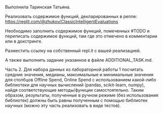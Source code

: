 Выполнила Таринская Татьяна.

Реализовать содержимое функций, декларированных в репле: https://replit.com/@zhukov/ClassicIntelligentEvaluations

Необходимо заполнить содержимое функций, помеченных #TODO и переписать содержимое функций, там где это отмечено в комментарии или в докстринге.   

Разместить ссылку на собственный repl.it c вашей реализацией. 

А также выполнить задание указанное в файле ADDITIONAL_TASK.md.

Часть 2. Для набора данных из лабораторной работы 1 посчитать средние значения, медианы, максимальные и минимальные значения для столбцов Offline Spend, Online Spend с использованием какой-либо библиотеки для научных вычислений (pandas, scikit-learn, numpy), найдя соответствующие методы/функции самостоятельно. Таким образом, результаты, полученные в ручном режиме (без использования библиотек) должны быть равны полученным с помощью библиотек научных (можно эту часть реализовать в виде тестов).